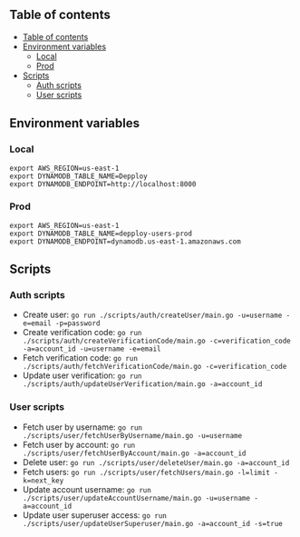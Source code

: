 ## Table of contents

- [Table of contents](#table-of-contents)
- [Environment variables](#environment-variables)
  - [Local](#local)
  - [Prod](#prod)
- [Scripts](#scripts)
  - [Auth scripts](#auth-scripts)
  - [User scripts](#user-scripts)

## Environment variables

### Local

```
export AWS_REGION=us-east-1
export DYNAMODB_TABLE_NAME=Depploy
export DYNAMODB_ENDPOINT=http://localhost:8000
```

### Prod

```
export AWS_REGION=us-east-1
export DYNAMODB_TABLE_NAME=depploy-users-prod
export DYNAMODB_ENDPOINT=dynamodb.us-east-1.amazonaws.com
```

## Scripts

### Auth scripts

- Create user: `go run ./scripts/auth/createUser/main.go -u=username -e=email -p=password`
- Create verification code: `go run ./scripts/auth/createVerificationCode/main.go -c=verification_code -a=account_id -u=username -e=email`
- Fetch verification code: `go run ./scripts/auth/fetchVerificationCode/main.go -c=verification_code`
- Update user verification: `go run ./scripts/auth/updateUserVerification/main.go -a=account_id`

### User scripts

- Fetch user by username: `go run ./scripts/user/fetchUserByUsername/main.go -u=username`
- Fetch user by account: `go run ./scripts/user/fetchUserByAccount/main.go -a=account_id`
- Delete user: `go run ./scripts/user/deleteUser/main.go -a=account_id`
- Fetch users: `go run ./scripts/user/fetchUsers/main.go -l=limit -k=next_key`
- Update account username: `go run ./scripts/user/updateAccountUsername/main.go -u=username -a=account_id`
- Update user superuser access: `go run ./scripts/user/updateUserSuperuser/main.go -a=account_id -s=true`
